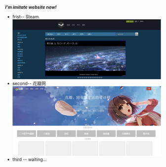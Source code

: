 *__I'm imitate website now!__*

* frist-- Steam.
 ![](https://raw.githubusercontent.com/dirstart/image_bed/master/steam-imitate1.jpg)
* second-- 花瓣网
![](https://raw.githubusercontent.com/dirstart/image_bed/master/website2.jpg)
* third -- waiting...
